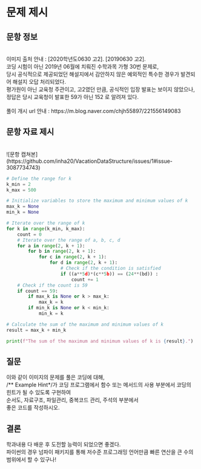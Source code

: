 # 문제 제시
## 문항 정보
<br>
이미지 출처 안내 : [2020학년도0630 고2]. [20190630 고2]. <br> 코딩 시험이 아닌 2019년 06월에 치뤄진 수학과목 가형 30번 문제로, <br>
당시 공식적으로 제공되었던 해설지에서 감안하지 않은 예외적인 특수한 경우가 발견되어 해설지 오답 처리되었다. <br>
평가원이 아닌 교육청 주관이고, 고2였던 만큼, 공식적인 입장 발표는 보이지 않았으나,<br>
정답은 당시 교육청이 발표한 59가 아닌 152 로 알려져 있다.<br>
<br>
풀이 개시 url 안내 : https://m.blog.naver.com/chjh55897/221556149083<br>

## 문항 자료 제시
<br>
![문항 캡쳐본](https://github.com/inha20/VacationDataStructure/issues/1#issue-3087734743)


```python
# Define the range for k
k_min = 2
k_max = 500

# Initialize variables to store the maximum and minimum values of k
max_k = None
min_k = None

# Iterate over the range of k
for k in range(k_min, k_max):
    count = 0
    # Iterate over the range of a, b, c, d
    for a in range(2, k + 1):
        for b in range(2, k + 1):
            for c in range(2, k + 1):
                for d in range(2, k + 1):
                    # Check if the condition is satisfied
                    if ((a**5d)*(c**5b)) == (24**(bd)) :
                        count += 1
    # Check if the count is 59
    if count == 59:
        if max_k is None or k > max_k:
            max_k = k
        if min_k is None or k < min_k:
            min_k = k

# Calculate the sum of the maximum and minimum values of k
result = max_k + min_k

print(f"The sum of the maximum and minimum values of k is {result}.")

```


## 질문
이와 같이 이미지의 문제를 풀은 코딩에 대해,<br>
/** Example Hint*/가 코딩 프로그램에서 함수 또는 메서드의 사용 부분에서 코딩의 힌트가 될 수 있도록 구현하여 <br>
순서도, 자료구조, 파일관리, 중복코드 관리, 주석의 부분에서 <br>
좋은 코드를 작성하시오. <br>

## 결론
학과내용 다 배운 후 도전할 능력이 되었으면 좋겠다. <br>
파이썬의 경우 넘파이 패키지를 통해 저수준 프로그래밍 언어만큼 빠른 연산을 큰 수의 범위에서 할 수 있구나! <br>
